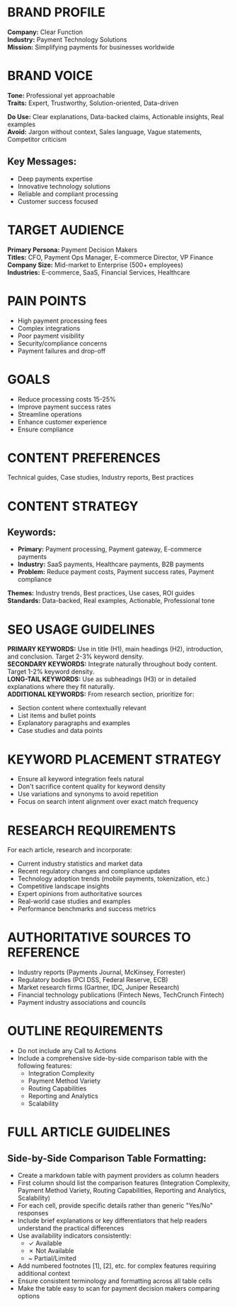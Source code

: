 # BRAND PROFILE
**Company:** Clear Function  
**Industry:** Payment Technology Solutions  
**Mission:** Simplifying payments for businesses worldwide

# BRAND VOICE
**Tone:** Professional yet approachable  
**Traits:** Expert, Trustworthy, Solution-oriented, Data-driven

**Do Use:** Clear explanations, Data-backed claims, Actionable insights, Real examples  
**Avoid:** Jargon without context, Sales language, Vague statements, Competitor criticism

## Key Messages:
- Deep payments expertise
- Innovative technology solutions
- Reliable and compliant processing
- Customer success focused

# TARGET AUDIENCE
**Primary Persona:** Payment Decision Makers  
**Titles:** CFO, Payment Ops Manager, E-commerce Director, VP Finance  
**Company Size:** Mid-market to Enterprise (500+ employees)  
**Industries:** E-commerce, SaaS, Financial Services, Healthcare

# PAIN POINTS
- High payment processing fees
- Complex integrations
- Poor payment visibility
- Security/compliance concerns
- Payment failures and drop-off

# GOALS
- Reduce processing costs 15-25%
- Improve payment success rates
- Streamline operations
- Enhance customer experience
- Ensure compliance

# CONTENT PREFERENCES
Technical guides, Case studies, Industry reports, Best practices

# CONTENT STRATEGY
## Keywords:
- **Primary:** Payment processing, Payment gateway, E-commerce payments
- **Industry:** SaaS payments, Healthcare payments, B2B payments
- **Problem:** Reduce payment costs, Payment success rates, Payment compliance

**Themes:** Industry trends, Best practices, Use cases, ROI guides  
**Standards:** Data-backed, Real examples, Actionable, Professional tone

# SEO USAGE GUIDELINES
**PRIMARY KEYWORDS:** Use in title (H1), main headings (H2), introduction, and conclusion. Target 2-3% keyword density.  
**SECONDARY KEYWORDS:** Integrate naturally throughout body content. Target 1-2% keyword density.  
**LONG-TAIL KEYWORDS:** Use as subheadings (H3) or in detailed explanations where they fit naturally.  
**ADDITIONAL KEYWORDS:** From research section, prioritize for:
- Section content where contextually relevant
- List items and bullet points
- Explanatory paragraphs and examples
- Case studies and data points

# KEYWORD PLACEMENT STRATEGY
- Ensure all keyword integration feels natural
- Don't sacrifice content quality for keyword density
- Use variations and synonyms to avoid repetition
- Focus on search intent alignment over exact match frequency

# RESEARCH REQUIREMENTS
For each article, research and incorporate:
- Current industry statistics and market data
- Recent regulatory changes and compliance updates
- Technology adoption trends (mobile payments, tokenization, etc.)
- Competitive landscape insights
- Expert opinions from authoritative sources
- Real-world case studies and examples
- Performance benchmarks and success metrics

# AUTHORITATIVE SOURCES TO REFERENCE
- Industry reports (Payments Journal, McKinsey, Forrester)
- Regulatory bodies (PCI DSS, Federal Reserve, ECB)
- Market research firms (Gartner, IDC, Juniper Research)
- Financial technology publications (Fintech News, TechCrunch Fintech)
- Payment industry associations and councils

# OUTLINE REQUIREMENTS
- Do not include any Call to Actions
- Include a comprehensive side-by-side comparison table with the following features:
  - Integration Complexity
  - Payment Method Variety
  - Routing Capabilities
  - Reporting and Analytics
  - Scalability

# FULL ARTICLE GUIDELINES
## Side-by-Side Comparison Table Formatting:
- Create a markdown table with payment providers as column headers
- First column should list the comparison features (Integration Complexity, Payment Method Variety, Routing Capabilities, Reporting and Analytics, Scalability)
- For each cell, provide specific details rather than generic "Yes/No" responses
- Include brief explanations or key differentiators that help readers understand the practical differences
- Use availability indicators consistently:
  - ✓ Available
  - ✗ Not Available
  - ~ Partial/Limited
- Add numbered footnotes [1], [2], etc. for complex features requiring additional context
- Ensure consistent terminology and formatting across all table cells
- Make the table easy to scan for payment decision makers comparing options
